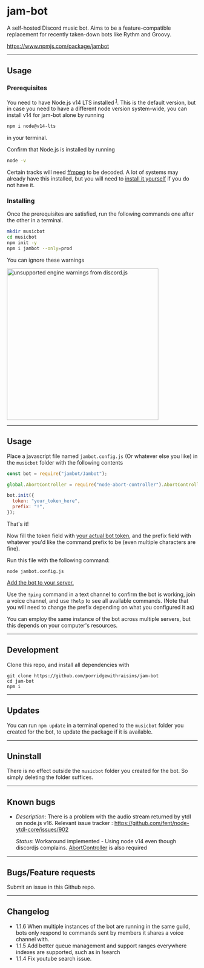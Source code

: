 # jam-bot

A self-hosted Discord music bot. Aims to be a feature-compatible replacement for
recently taken-down bots like Rythm and Groovy.

https://www.npmjs.com/package/jambot

---

## Usage

### Prerequisites

You need to have Node.js v14 LTS installed<sup> [1](#known-bugs)</sup>. This is
the default version, but in case you need to have a different node version
system-wide, you can install v14 for jam-bot alone by running

```bash
npm i node@v14-lts
```

in your terminal.

Confirm that Node.js is installed by running

```bash
node -v
```

Certain tracks will need [ffmpeg](https://www.ffmpeg.org/) to be decoded. A lot
of systems may already have this installed, but you will need to
[install it yourself](https://ffmpeg.org/download.html) if you do not have it.

### Installing

Once the prerequisites are satisfied, run the following commands one after the
other in a terminal.

```bash
mkdir musicbot
cd musicbot
npm init -y
npm i jambot --only=prod
```

You can ignore these warnings

<img src="https://i.imgur.com/hHwdTHn.png" width=400 alt="unsupported engine warnings from discord.js">

---

## Usage

Place a javascript file named `jambot.config.js` (Or whatever else you like) in
the `musicbot` folder with the following contents

```js
const bot = require("jambot/Jambot");

global.AbortController = require("node-abort-controller").AbortController;

bot.init({
  token: "your_token_here",
  prefix: "!",
});
```

That's it!

Now fill the token field with [your actual bot token](docs/TOKEN.md), and the
prefix field with whatever you'd like the command prefix to be (even multiple
characters are fine).

Run this file with the following command:

```
node jambot.config.js
```

[Add the bot to your server.](docs/ADDING.md)

Use the `!ping` command in a text channel to confirm the bot is working, join a
voice channel, and use `!help` to see all available commands. (Note that you
will need to change the prefix depending on what you configured it as)

You can employ the same instance of the bot across multiple servers, but this
depends on your computer's resources.

---

## Development

Clone this repo, and install all dependencies with

```
git clone https://github.com/porridgewithraisins/jam-bot
cd jam-bot
npm i
```

---

## Updates

You can run `npm update` in a terminal opened to the `musicbot` folder you
created for the bot, to update the package if it is available.

---

## Uninstall

There is no effect outside the `musicbot` folder you created for the bot. So
simply deleting the folder suffices.

---

## Known bugs

- _Description_: There is a problem with the audio stream returned by ytdl on
  node.js v16. Relevant issue tracker :
  https://github.com/fent/node-ytdl-core/issues/902

  _Status_: Workaround implemented - Using node v14 even though discordjs
  complains. [AbortController](https://www.npmjs.com/package/node-abort-controller) is also required

---

## Bugs/Feature requests

Submit an issue in this Github repo.

---

## Changelog

- 1.1.6 When multiple instances of the bot are running in the same guild, bots only respond to commands sent by members it shares a voice channel with.
- 1.1.5 Add better queue management and support ranges everywhere indexes are
  supported, such as in !search
- 1.1.4 Fix youtube search issue.